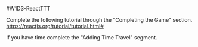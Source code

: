 #W1D3-ReactTTT

Complete the following tutorial through the "Completing the Game" section.  https://reactjs.org/tutorial/tutorial.html#

If you have time complete the "Adding Time Travel" segment. 
